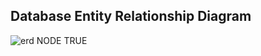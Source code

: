 ## Database Entity Relationship Diagram
![erd NODE TRUE](https://github.com/user-attachments/assets/85ef72db-f1f7-404d-99d3-cf9d6a980ae4)
